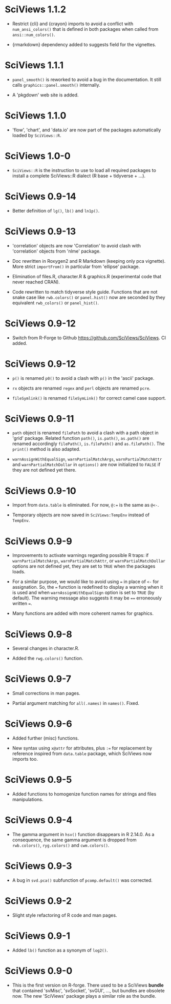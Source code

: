 # SciViews 1.1.2

- Restrict {cli} and {crayon} imports to avoid a conflict with `num_ansi_colors()` that is defined in both packages when called from `ansi::num_colors()`.

- {rmarkdown} dependency added to suggests field for the vignettes.

# SciViews 1.1.1

- `panel_smooth()` is reworked to avoid a bug in the documentation. It still calls `graphics::panel.smooth()` internally.

- A 'pkgdown' web site is added.

# SciViews 1.1.0

- 'flow', 'chart', and 'data.io' are now part of the packages automatically loaded by `SciViews::R`.

# SciViews 1.0-0

- `SciViews::R` is the instruction to use to load all required packages to install a complete SciViews::R dialect (R base + tidyverse + ...).

# SciViews 0.9-14

- Better definition of `lg()`, `lb()` and `ln1p()`.

# SciViews 0.9-13

- 'correlation' objects are now 'Correlation' to avoid clash with 'correlation' objects from 'nlme' package.

- Doc rewritten in Roxygen2 and R Markdown (keeping only pca vignette). More strict `importFrom()` in particular from 'ellipse' package.

- Elimination of files.R, character.R & graphics.R (experimental code that never reached CRAN).

- Code rewritten to match tidyverse style guide. Functions that are not snake case like `rwb.colors()` or `panel.hist()` now are seconded by they equivalent `rwb_colors()` or `panel_hist()`.

# SciViews 0.9-12

- Switch from R-Forge to Github https://github.com/SciViews/SciViews. CI added.

# SciViews 0.9-12

- `p()` is renamed `p0()` to avoid a clash with `p()` in the 'ascii' package.

- `rx` objects are renamed `regex` and `perl` objects are renamed `pcre`.

- `fileSymlink()` is renamed `fileSymLink()` for correct camel case support.

# SciViews 0.9-11

- `path` object is renamed `filePath` to avoid a clash with a path object in 'grid' package. Related function `path()`, `is.path()`, `as.path()` are renamed accordingly `filePath()`, `is.filePath()` and `as.filePath()`. The `print()` method is also adapted.

- `warnAssignWithEqualSign`, `warnPartialMatchArgs`, `warnPartialMatchAttr` and `warnPartialMatchDollar` in `options()` are now initialized to `FALSE` if they are not defined yet there.

# SciViews 0.9-10

- Import from `data.table` is eliminated. For now, `@:=` is the same as `@<-`.

- Temporary objects are now saved in `SciViews:TempEnv` instead of `TempEnv`.

# SciViews 0.9-9

- Improvements to activate warnings regarding possible R traps: if `warnPartialMatchArgs`, `warnPartialMatchAttr`, or `warnPartialMatchDollar` options are not defined yet, they are set to `TRUE` when the packages loads.

- For a similar purpose, we would like to avoid using `=` in place of `<-` for assignation. So, the `=` function is redefined to display a warning when it is used and when `warnAssignWithEqualSign` option is set to `TRUE` (by default). The warning message also suggests it may be `==` erroneously written `=`.

- Many functions are added with more coherent names for graphics.

# SciViews 0.9-8

- Several changes in character.R.

- Added the `rwg.colors()` function.

# SciViews 0.9-7

- Small corrections in man pages.

- Partial argument matching for `all(.names)` in `names()`. Fixed.

# SciViews 0.9-6

- Added further (misc) functions.

- New syntax using `x@attr` for attributes, plus `:=` for replacement by reference inspired from `data.table` package, which SciViews now imports too.

# SciViews 0.9-5

- Added functions to homogenize function names for strings and files manipulations.

# SciViews 0.9-4

- The gamma argument in `hsv()` function disappears in R 2.14.0. As a consequence, the same gamma argument is dropped from `rwb.colors()`, `ryg.colors()` and `cwm.colors()`.

# SciViews 0.9-3

- A bug in `svd.pca()` subfunction of `pcomp.default()` was corrected.

# SciViews 0.9-2

- Slight style refactoring of R code and man pages.

# SciViews 0.9-1

- Added `lb()` function as a synonym of `log2()`.

# SciViews 0.9-0

- This is the first version on R-forge. There used to be a SciViews **bundle** that contained 'svMisc', 'svSocket', 'svGUI', ..., but bundles are obsolete now. The new 'SciViews' package plays a similar role as the bundle.
